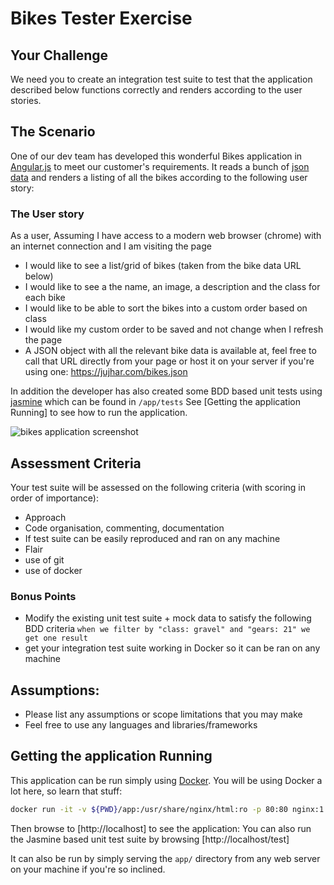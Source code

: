 # Bikes Tester Exercise


## Your Challenge
We need you to create an integration test suite to test that the application described below functions correctly and renders according to the user stories.

## The Scenario
One of our dev team has developed this wonderful Bikes application in [Angular.js](https://angularjs.org/) to meet our customer's requirements.
It reads a bunch of [json data](https://raw.githubusercontent.com/jujhars13/test-testers/master/app/bikes.json) and renders a listing of all the bikes according to the following user story:

### The User story
As a user, Assuming I have access to a modern web browser (chrome) with an internet connection and I am visiting the page

- I would like to see a list/grid of bikes (taken from the bike data URL below)
- I would like to see a the name, an image, a description and the class for each bike
- I would like to be able to sort the bikes into a custom order based on class
- I would like my custom order to be saved and not change when I refresh the page
- A JSON object with all the relevant bike data is available at, feel free to call that URL directly from your page or host it on your server if you're using one: https://jujhar.com/bikes.json

In addition the developer has also created some BDD based unit tests using [jasmine](https://jasmine.github.io/) which can be found in `/app/tests`
See [Getting the application Running] to see how to run the application.

![bikes application screenshot](https://raw.githubusercontent.com/jujhars13/test-testers/master/screenshot.png)

## Assessment Criteria
Your test suite will be assessed on the following criteria (with scoring in order of importance):

- Approach
- Code organisation, commenting, documentation
- If test suite can be easily reproduced and ran on any machine
- Flair
- use of git
- use of docker

### Bonus Points
- Modify the existing unit test suite + mock data to satisfy the following BDD criteria `when we filter by "class: gravel" and "gears: 21" we get one result`
- get your integration test suite working in Docker so it can be ran on any machine

## Assumptions:
- Please list any assumptions or scope limitations that you may make
- Feel free to use any languages and libraries/frameworks

## Getting the application Running

This application can be run simply using [Docker](https://www.docker.com/).  You will be using Docker a lot here, so learn that stuff:

```bash
docker run -it -v ${PWD}/app:/usr/share/nginx/html:ro -p 80:80 nginx:1.13
````
Then browse to [http://localhost] to see the application:
You can also run the Jasmine based unit test suite by browsing [http://localhost/test]  

It can also be run by simply serving the `app/` directory from any web server on your machine if you're so inclined.